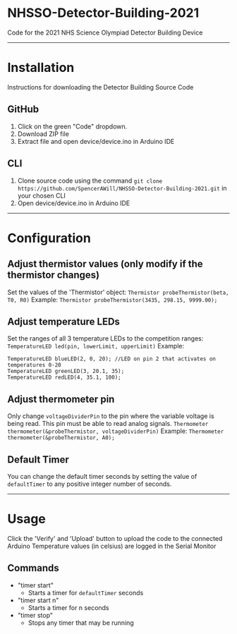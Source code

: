 # NHSSO-Detector-Building-2021
Code for the 2021 NHS Science Olympiad Detector Building Device

---

# Installation
Instructions for downloading the Detector Building Source Code

## GitHub
1. Click on the green "Code" dropdown.
2. Download ZIP file
3. Extract file and open device/device.ino in Arduino IDE

## CLI
1. Clone source code using the command `git clone https://github.com/SpencerAWill/NHSSO-Detector-Building-2021.git` in your chosen CLI
2. Open device/device.ino in Arduino IDE

---

# Configuration


## Adjust thermistor values (only modify if the thermistor changes)
Set the values of the 'Thermistor' object:
`Thermistor probeThermistor(beta, T0, R0)`
Example:
`Thermistor probeThermistor(3435, 298.15, 9999.00);`

## Adjust temperature LEDs
Set the ranges of all 3 temperature LEDs to the competition ranges:
`TemperatureLED led(pin, lowerLimit, upperLimit)`
Example:
```
TemperatureLED blueLED(2, 0, 20); //LED on pin 2 that activates on temperatures 0-20
TemperatureLED greenLED(3, 20.1, 35);
TemperatureLED redLED(4, 35.1, 100);
```

## Adjust thermometer pin
Only change `voltageDividerPin` to the pin where the variable voltage is being read.
This pin must be able to read analog signals.
`Thermometer thermometer(&probeThermistor, voltageDividerPin)`
Example:
`Thermometer thermometer(&probeThermistor, A0);`

## Default Timer
You can change the default timer seconds by setting the value of `defaultTimer` to any positive integer number of seconds.

---

# Usage
Click the 'Verify' and 'Upload' button to upload the code to the connected Arduino
Temperature values (in celsius) are logged in the Serial Monitor

## Commands
- "timer start"
  - Starts a timer for `defaultTimer` seconds
- "timer start n"
  - Starts a timer for n seconds
- "timer stop"
  - Stops any timer that may be running